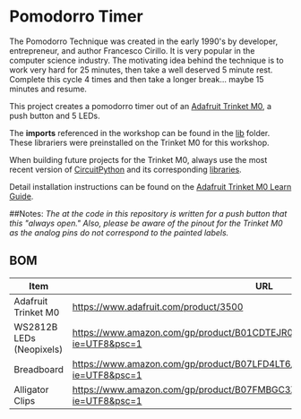 # Pomodorro Timer
The Pomodorro Technique was created in the early 1990's by developer, entrepreneur,
and author Francesco Cirillo. It is very popular in the computer science
industry. The motivating idea behind the technique is to work very hard for
25 minutes, then take a well deserved 5 minute rest. Complete this cycle 4
times and then take a longer break... maybe 15 minutes and resume.

This project creates a pomodorro timer out of an [Adafruit Trinket M0](https://www.adafruit.com/product/3500), a
push button and 5 LEDs.

The **imports** referenced in the workshop can be found in the [lib](https://github.com/techahoynyc/workshops/tree/master/coding-in-python-part-1/lib) folder. These librariers were preinstalled on the Trinket M0 for this workshop.

When building future projects for the Trinket M0, always use the most recent version of [CircuitPython](https://circuitpython.org/board/trinket_m0/) and its corresponding [libraries](https://circuitpython.org/libraries).

Detail installation instructions can be found on the [Adafruit Trinket M0 Learn Guide](https://learn.adafruit.com/adafruit-trinket-m0-circuitpython-arduino/circuitpython).

##Notes:
*The at the code in this repository is written for a push button that this "always open."
Also, please be aware of the pinout for the Trinket M0 as the analog pins do not correspond to the painted labels.*


## BOM
|Item|URL|
|---|---|
|Adafruit Trinket M0|https://www.adafruit.com/product/3500 |
|WS2812B LEDs (Neopixels) |https://www.amazon.com/gp/product/B01CDTEJR0/ref=ppx_yo_dt_b_asin_title_o01_s00?ie=UTF8&psc=1 |
|Breadboard|https://www.amazon.com/gp/product/B07LFD4LT6/ref=ppx_yo_dt_b_asin_title_o00_s00?ie=UTF8&psc=1 |
|Alligator Clips|https://www.amazon.com/gp/product/B07FMBGC3X/ref=ppx_yo_dt_b_asin_title_o00_s01?ie=UTF8&psc=1 |
